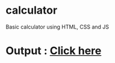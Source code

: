 # calculator
Basic calculator using HTML, CSS and JS
# Output : [Click here](https://vasgreddy.github.io/calculator/index.html)
